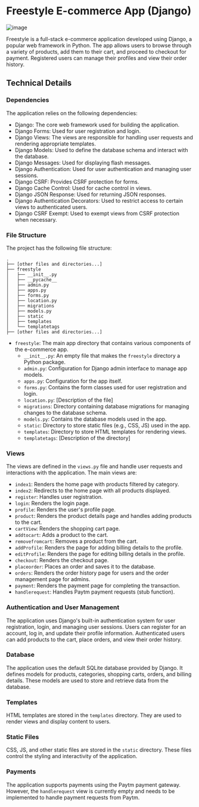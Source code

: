 # Freestyle E-commerce App (Django)
<!---
{
  "title": "Freestyle",
  "badges": [
    "Django",
    "E-commerce"
  ],
  "content": "A full-stack e-commerce app built with Django. Users can shop,manage profiles,and view order history.",
  "featured": {
    "link": "http://freeyourstyle.pythonanywhere.com",
    "name": "Demo"
  },
  "image": "https://github.com/0aaryan/freestyle/assets/73797587/1e0b9753-3f68-46f2-b8ba-ba78454aec1f",
  "links": [
    {
      "icon": "fab fa-github",
      "url": "https://github.com/0aaryan/freestyle"
    },
    {
      "icon": "fa fa-external-link-alt",
      "url": "http://freeyourstyle.pythonanywhere.com"
    }
  ]
}
--->
![image](https://github.com/0aaryan/freestyle/assets/73797587/1e0b9753-3f68-46f2-b8ba-ba78454aec1f)

Freestyle is a full-stack e-commerce application developed using Django, a popular web framework in Python. The app allows users to browse through a variety of products, add them to their cart, and proceed to checkout for payment. Registered users can manage their profiles and view their order history.

## Technical Details

### Dependencies

The application relies on the following dependencies:

- Django: The core web framework used for building the application.
- Django Forms: Used for user registration and login.
- Django Views: The views are responsible for handling user requests and rendering appropriate templates.
- Django Models: Used to define the database schema and interact with the database.
- Django Messages: Used for displaying flash messages.
- Django Authentication: Used for user authentication and managing user sessions.
- Django CSRF: Provides CSRF protection for forms.
- Django Cache Control: Used for cache control in views.
- Django JSON Response: Used for returning JSON responses.
- Django Authentication Decorators: Used to restrict access to certain views to authenticated users.
- Django CSRF Exempt: Used to exempt views from CSRF protection when necessary.

### File Structure

The project has the following file structure:

```
.
├── [other files and directories...]
├── freestyle
│   ├── __init__.py
│   ├── __pycache__
│   ├── admin.py
│   ├── apps.py
│   ├── forms.py
│   ├── location.py
│   ├── migrations
│   ├── models.py
│   ├── static
│   ├── templates
│   └── templatetags
├── [other files and directories...]
```

- `freestyle`: The main app directory that contains various components of the e-commerce app.
  - `__init__.py`: An empty file that makes the `freestyle` directory a Python package.
  - `admin.py`: Configuration for Django admin interface to manage app models.
  - `apps.py`: Configuration for the app itself.
  - `forms.py`: Contains the form classes used for user registration and login.
  - `location.py`: [Description of the file]
  - `migrations`: Directory containing database migrations for managing changes to the database schema.
  - `models.py`: Contains the database models used in the app.
  - `static`: Directory to store static files (e.g., CSS, JS) used in the app.
  - `templates`: Directory to store HTML templates for rendering views.
  - `templatetags`: [Description of the directory]

### Views

The views are defined in the `views.py` file and handle user requests and interactions with the application. The main views are:

- `index1`: Renders the home page with products filtered by category.
- `index2`: Redirects to the home page with all products displayed.
- `register`: Handles user registration.
- `login`: Renders the login page.
- `profile`: Renders the user's profile page.
- `product`: Renders the product details page and handles adding products to the cart.
- `cartView`: Renders the shopping cart page.
- `addtocart`: Adds a product to the cart.
- `removefromcart`: Removes a product from the cart.
- `addProfile`: Renders the page for adding billing details to the profile.
- `editProfile`: Renders the page for editing billing details in the profile.
- `checkout`: Renders the checkout page.
- `placeorder`: Places an order and saves it to the database.
- `orders`: Renders the order history page for users and the order management page for admins.
- `payment`: Renders the payment page for completing the transaction.
- `handlerequest`: Handles Paytm payment requests (stub function).

### Authentication and User Management

The application uses Django's built-in authentication system for user registration, login, and managing user sessions. Users can register for an account, log in, and update their profile information. Authenticated users can add products to the cart, place orders, and view their order history.

### Database

The application uses the default SQLite database provided by Django. It defines models for products, categories, shopping carts, orders, and billing details. These models are used to store and retrieve data from the database.

### Templates

HTML templates are stored in the `templates` directory. They are used to render views and display content to users.

### Static Files

CSS, JS, and other static files are stored in the `static` directory. These files control the styling and interactivity of the application.

### Payments

The application supports payments using the Paytm payment gateway. However, the `handlerequest` view is currently empty and needs to be implemented to handle payment requests from Paytm.
